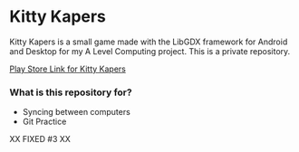 # Kitty Kapers #

Kitty Kapers is a small game made with the LibGDX framework for Android and Desktop for my A Level Computing project. This is a private repository.

[Play Store Link for Kitty Kapers](https://play.google.com/store/apps/details?id=com.ewench.kittykapers)

### What is this repository for? ###

* Syncing between computers
* Git Practice

XX FIXED #3 XX
